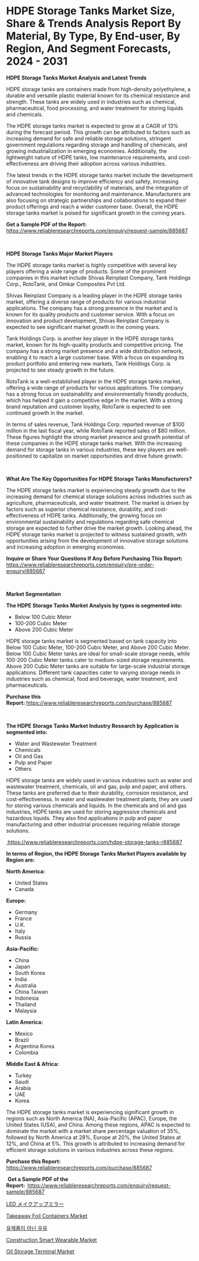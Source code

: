 <p><h1>HDPE Storage Tanks Market Size, Share & Trends Analysis Report By Material, By Type, By End-user, By Region, And Segment Forecasts, 2024 - 2031</h1></p><p><strong>HDPE Storage Tanks Market Analysis and Latest Trends</strong></p>
<p><p>HDPE storage tanks are containers made from high-density polyethylene, a durable and versatile plastic material known for its chemical resistance and strength. These tanks are widely used in industries such as chemical, pharmaceutical, food processing, and water treatment for storing liquids and chemicals.</p><p>The HDPE storage tanks market is expected to grow at a CAGR of 13% during the forecast period. This growth can be attributed to factors such as increasing demand for safe and reliable storage solutions, stringent government regulations regarding storage and handling of chemicals, and growing industrialization in emerging economies. Additionally, the lightweight nature of HDPE tanks, low maintenance requirements, and cost-effectiveness are driving their adoption across various industries.</p><p>The latest trends in the HDPE storage tanks market include the development of innovative tank designs to improve efficiency and safety, increasing focus on sustainability and recyclability of materials, and the integration of advanced technologies for monitoring and maintenance. Manufacturers are also focusing on strategic partnerships and collaborations to expand their product offerings and reach a wider customer base. Overall, the HDPE storage tanks market is poised for significant growth in the coming years.</p></p>
<p><strong>Get a Sample PDF of the Report:&nbsp;</strong> <a href="https://www.reliableresearchreports.com/enquiry/request-sample/885687">https://www.reliableresearchreports.com/enquiry/request-sample/885687</a></p>
<p>&nbsp;</p>
<p><strong>HDPE Storage Tanks Major Market Players</strong></p>
<p><p>The HDPE storage tanks market is highly competitive with several key players offering a wide range of products. Some of the prominent companies in this market include Shivas Reinplast Company, Tank Holdings Corp., RotoTank, and Omkar Composites Pvt Ltd.</p><p>Shivas Reinplast Company is a leading player in the HDPE storage tanks market, offering a diverse range of products for various industrial applications. The company has a strong presence in the market and is known for its quality products and customer service. With a focus on innovation and product development, Shivas Reinplast Company is expected to see significant market growth in the coming years.</p><p>Tank Holdings Corp. is another key player in the HDPE storage tanks market, known for its high-quality products and competitive pricing. The company has a strong market presence and a wide distribution network, enabling it to reach a large customer base. With a focus on expanding its product portfolio and entering new markets, Tank Holdings Corp. is projected to see steady growth in the future.</p><p>RotoTank is a well-established player in the HDPE storage tanks market, offering a wide range of products for various applications. The company has a strong focus on sustainability and environmentally friendly products, which has helped it gain a competitive edge in the market. With a strong brand reputation and customer loyalty, RotoTank is expected to see continued growth in the market.</p><p>In terms of sales revenue, Tank Holdings Corp. reported revenue of $100 million in the last fiscal year, while RotoTank reported sales of $80 million. These figures highlight the strong market presence and growth potential of these companies in the HDPE storage tanks market. With the increasing demand for storage tanks in various industries, these key players are well-positioned to capitalize on market opportunities and drive future growth.</p></p>
<p>&nbsp;</p>
<p><strong>What Are The Key Opportunities For HDPE Storage Tanks Manufacturers?</strong></p>
<p><p>The HDPE storage tanks market is experiencing steady growth due to the increasing demand for chemical storage solutions across industries such as agriculture, pharmaceuticals, and water treatment. The market is driven by factors such as superior chemical resistance, durability, and cost-effectiveness of HDPE tanks. Additionally, the growing focus on environmental sustainability and regulations regarding safe chemical storage are expected to further drive the market growth. Looking ahead, the HDPE storage tanks market is projected to witness sustained growth, with opportunities arising from the development of innovative storage solutions and increasing adoption in emerging economies.</p></p>
<p><strong>Inquire or Share Your Questions If Any Before Purchasing This Report:</strong> <a href="https://www.reliableresearchreports.com/enquiry/pre-order-enquiry/885687">https://www.reliableresearchreports.com/enquiry/pre-order-enquiry/885687</a></p>
<p>&nbsp;</p>
<p><strong>Market Segmentation</strong></p>
<p><strong>The HDPE Storage Tanks Market Analysis by types is segmented into:</strong></p>
<p><ul><li>Below 100 Cubic Meter</li><li>100-200 Cubic Meter</li><li>Above 200 Cubic Meter</li></ul></p>
<p><p>HDPE storage tanks market is segmented based on tank capacity into Below 100 Cubic Meter, 100-200 Cubic Meter, and Above 200 Cubic Meter. Below 100 Cubic Meter tanks are ideal for small-scale storage needs, while 100-200 Cubic Meter tanks cater to medium-sized storage requirements. Above 200 Cubic Meter tanks are suitable for large-scale industrial storage applications. Different tank capacities cater to varying storage needs in industries such as chemical, food and beverage, water treatment, and pharmaceuticals.</p></p>
<p><strong>Purchase this Report:&nbsp;</strong><a href="https://www.reliableresearchreports.com/purchase/885687">https://www.reliableresearchreports.com/purchase/885687</a></p>
<p>&nbsp;</p>
<p><strong>The HDPE Storage Tanks Market Industry Research by Application is segmented into:</strong></p>
<p><ul><li>Water and Wastewater Treatment</li><li>Chemicals</li><li>Oil and Gas</li><li>Pulp and Paper</li><li>Others</li></ul></p>
<p><p>HDPE storage tanks are widely used in various industries such as water and wastewater treatment, chemicals, oil and gas, pulp and paper, and others. These tanks are preferred due to their durability, corrosion resistance, and cost-effectiveness. In water and wastewater treatment plants, they are used for storing various chemicals and liquids. In the chemicals and oil and gas industries, HDPE tanks are used for storing aggressive chemicals and hazardous liquids. They also find applications in pulp and paper manufacturing and other industrial processes requiring reliable storage solutions.</p></p>
<p><a href="https://www.reliableresearchreports.com/hdpe-storage-tanks-r885687">&nbsp;https://www.reliableresearchreports.com/hdpe-storage-tanks-r885687</a></p>
<p><strong>In terms of Region, the HDPE Storage Tanks Market Players available by Region are:</strong></p>
<p>
    <p> <strong> North America: </strong>
        <ul>
            <li>United States</li>
            <li>Canada</li>
        </ul>
        </p> 
    <p> <strong> Europe: </strong>
        <ul>
            <li>Germany</li>
            <li>France</li>
            <li>U.K.</li>
            <li>Italy</li>
            <li>Russia</li>
        </ul>
        </p> 
    <p> <strong> Asia-Pacific: </strong>
        <ul>
            <li>China</li>
            <li>Japan</li>
            <li>South Korea</li>
            <li>India</li>
            <li>Australia</li>
            <li>China Taiwan</li>
            <li>Indonesia</li>
            <li>Thailand</li>
            <li>Malaysia</li>
        </ul>
        </p> 
    <p> <strong> Latin America: </strong>
        <ul>
            <li>Mexico</li>
            <li>Brazil</li>
            <li>Argentina Korea</li>
            <li>Colombia</li>
        </ul>
        </p> 
    <p> <strong> Middle East & Africa: </strong>
        <ul>
            <li>Turkey</li>
            <li>Saudi</li>
            <li>Arabia</li>
            <li>UAE</li>
            <li>Korea</li>
        </ul>
    </p>
    </p>
<p><p>The HDPE storage tanks market is experiencing significant growth in regions such as North America (NA), Asia-Pacific (APAC), Europe, the United States (USA), and China. Among these regions, APAC is expected to dominate the market with a market share percentage valuation of 35%, followed by North America at 28%, Europe at 20%, the United States at 12%, and China at 5%. This growth is attributed to increasing demand for efficient storage solutions in various industries across these regions.</p></p>
<p><strong>Purchase this Report: </strong><a href="https://www.reliableresearchreports.com/purchase/885687">https://www.reliableresearchreports.com/purchase/885687</a></p>
<p>&nbsp;<strong>Get a Sample PDF of the Report:&nbsp;&nbsp;</strong><a href="https://www.reliableresearchreports.com/enquiry/request-sample/885687">https://www.reliableresearchreports.com/enquiry/request-sample/885687</a></p>
<p><strong></strong></p>
<p><p><a href="https://github.com/hwbcz413288296/Market-Research-Report-List-2/blob/main/313797557695.md">LED メイクアップミラー</a></p><p><a href="https://github.com/Sherrillcrooksxa8i18ucf2m/Market-Research-Report-List-2/blob/main/takeaway-foil-containers-market.md">Takeaway Foil Containers Market</a></p><p><a href="https://github.com/RichardLueilwitz787/Market-Research-Report-List-1/blob/main/369686555862.md">유제품이 아닌 우유</a></p><p><a href="https://www.linkedin.com/pulse/decoding-construction-smart-wearable-market-metrics-dvvvc">Construction Smart Wearable Market</a></p><p><a href="https://www.linkedin.com/pulse/oil-storage-terminal-market-report-reveals-latest-trends-bfuqc">Oil Storage Terminal Market</a></p></p>
